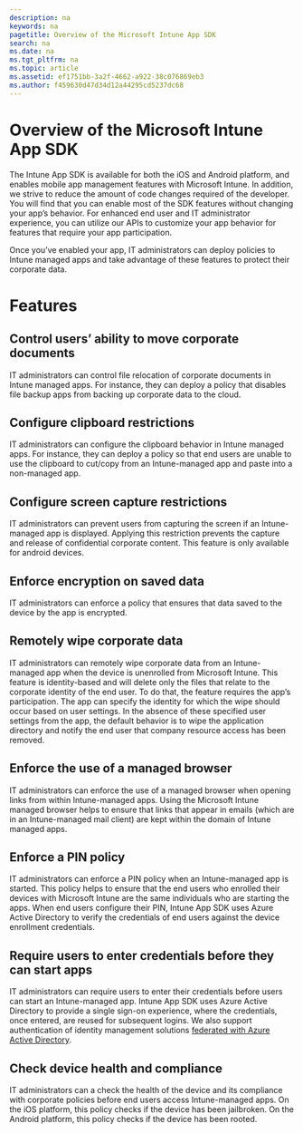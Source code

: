 ```yaml
---
description: na
keywords: na
pagetitle: Overview of the Microsoft Intune App SDK
search: na
ms.date: na
ms.tgt_pltfrm: na
ms.topic: article
ms.assetid: ef1751bb-3a2f-4662-a922-38c076869eb3
ms.author: f459630d47d34d12a44295cd5237dc68
---
```

# Overview of the Microsoft Intune App SDK
The Intune App SDK is available for both the iOS and Android platform, and enables mobile app management features with Microsoft Intune. In addition, we strive to reduce the amount of code changes required of the developer. You will find that you can enable most of the SDK features without changing your app’s behavior. For enhanced end user and IT administrator experience, you can utilize our APIs to customize your app behavior for features that require your app participation. 

Once you’ve enabled your app, IT administrators can deploy policies to Intune managed apps and take advantage of these features to protect their corporate data.

# Features
## Control users’ ability to move corporate documents
IT administrators can control file relocation of corporate documents in Intune managed apps. For instance, they can deploy a policy that disables file backup apps from backing up corporate data to the cloud.  

## Configure clipboard restrictions
IT administrators can configure the clipboard behavior in Intune managed apps. For instance, they can deploy a policy so that end users are unable to use the clipboard to cut/copy from an Intune-managed app and paste into a non-managed app.

## Configure screen capture restrictions
IT administrators can prevent users from capturing the screen if an Intune-managed app is displayed. Applying this restriction prevents the capture and release of confidential corporate content. This feature is only available for android devices. 

## Enforce encryption on saved data
IT administrators can enforce a policy that ensures that data saved to the device by the app is encrypted.

## Remotely wipe corporate data
IT administrators can remotely wipe corporate data from an Intune-managed app when the device is unenrolled from Microsoft Intune. This feature is identity-based and will delete only the files that relate to the corporate identity of the end user. To do that, the feature requires the app’s participation. The app can specify the identity for which the wipe should occur based on user settings. In the absence of these specified user settings from the app, the default behavior is to wipe the application directory and notify the end user that company resource access has been removed. 

## Enforce the use of a managed browser
IT administrators can enforce the use of a managed browser when opening links from within Intune-managed apps. Using the Microsoft Intune managed browser helps to ensure that links that appear in emails (which are in an Intune-managed mail client) are kept within the domain of Intune managed apps.

## Enforce a PIN policy
IT administrators can enforce a PIN policy when an Intune-managed app is started. This policy helps to ensure that the end users who enrolled their devices with Microsoft Intune are the same individuals who are starting the apps. When end users configure their PIN, Intune App SDK uses Azure Active Directory to verify the credentials of end users against the device enrollment credentials. 

## Require users to enter credentials before they can start apps
IT administrators can require users to enter their credentials before users can start an Intune-managed app. Intune App SDK uses Azure Active Directory to provide a single sign-on experience, where the credentials, once entered, are reused for subsequent logins. We also support authentication of identity management solutions [federated with Azure Active Directory](https://msdn.microsoft.com/en-us/library/azure/jj679342.aspx). 

## Check device health and compliance
IT administrators can a check the health of the device and its compliance with corporate policies before end users access Intune-managed apps. On the iOS platform, this policy checks if the device has been jailbroken. On the Android platform, this policy checks if the device has been rooted.  


